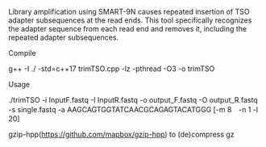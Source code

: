 Library amplification using SMART-9N causes repeated insertion of TSO adapter subsequences at the read ends. This tool specifically recognizes the adapter sequence from each read end and removes it, including the repeated adapter subsequences.



Compile

g++ -I ./ -std=c++17 trimTSO.cpp -lz -pthread -O3 -o trimTSO


Usage

./trimTSO -i InputF.fastq -I InputR.fastq -o output_F.fastq -O output_R.fastq -s single.fastq -a AAGCAGTGGTATCAACGCAGAGTACATGGG [-m 8　-n 1 -l 20]


gzip-hpp(https://github.com/mapbox/gzip-hpp) to (de)compress gz
